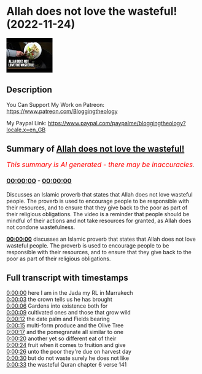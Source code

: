 # Allah does not love the wasteful! (2022-11-24)

![alt Allah does not love the wasteful!](K76Z9mG9giE.jpg "Allah does not love the wasteful!")

## Description

You Can Support My Work on Patreon:
https://www.patreon.com/Bloggingtheology

My Paypal Link: 
https://www.paypal.com/paypalme/bloggingtheology?locale.x=en_GB

## Summary of [Allah does not love the wasteful!](https://www.youtube.com/watch?v=K76Z9mG9giE)


*<span style="color:red; font-size:125%">This summary is AI generated - there may be inaccuracies</span>. [](/)*

### [00:00:00](https://www.youtube.com/watch?v=K76Z9mG9giE&t=0) - [00:00:00](https://www.youtube.com/watch?v=K76Z9mG9giE&t=0)

Discusses an Islamic proverb that states that Allah does not love wasteful people. The proverb is used to encourage people to be responsible with their resources, and to ensure that they give back to the poor as part of their religious obligations. The video is a reminder that people should be mindful of their actions and not take resources for granted, as Allah does not condone wastefulness.

**[00:00:00](https://www.youtube.com/watch?v=K76Z9mG9giE&t=0)** discusses an Islamic proverb that states that Allah does not love wasteful people. The proverb is used to encourage people to be responsible with their resources, and to ensure that they give back to the poor as part of their religious obligations.

## Full transcript with timestamps

[0:00:00](https://youtu.be/K76Z9mG9giE?t=0) here I am in the Jada my RL in Marrakech  
[0:00:03](https://youtu.be/K76Z9mG9giE?t=3) the crown tells us he has brought  
[0:00:06](https://youtu.be/K76Z9mG9giE?t=6) Gardens into existence both for  
[0:00:09](https://youtu.be/K76Z9mG9giE?t=9) cultivated ones and those that grow wild  
[0:00:12](https://youtu.be/K76Z9mG9giE?t=12) the date palm and Fields bearing  
[0:00:15](https://youtu.be/K76Z9mG9giE?t=15) multi-form produce and the Olive Tree  
[0:00:17](https://youtu.be/K76Z9mG9giE?t=17) and the pomegranate all similar to one  
[0:00:20](https://youtu.be/K76Z9mG9giE?t=20) another yet so different eat of their  
[0:00:24](https://youtu.be/K76Z9mG9giE?t=24) fruit when it comes to fruition and give  
[0:00:26](https://youtu.be/K76Z9mG9giE?t=26) unto the poor they're due on harvest day  
[0:00:30](https://youtu.be/K76Z9mG9giE?t=30) but do not waste surely he does not like  
[0:00:33](https://youtu.be/K76Z9mG9giE?t=33) the wasteful Quran chapter 6 verse 141  
